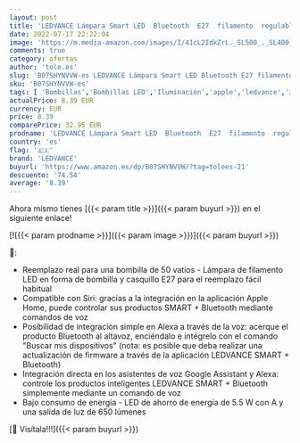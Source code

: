 ```yaml
---
layout: post
title: 'LEDVANCE Lámpara Smart LED  Bluetooth  E27  filamento  regulable  sustituye lámparas incandescentes 50W  blanco cálido  2700K   controlable con Google  Alexa y Apple Voice Control  SMART + BT CLA FIL'
date: 2022-07-17 22:22:04
image: 'https://m.media-amazon.com/images/I/41cL2IdkZrL._SL500_._SL400_.jpg'
comments: true
category: ofertas
author: 'tole.es'
slug: 'B07SHYNVVW-es LEDVANCE Lámpara Smart LED Bluetooth E27 filamento...'
sku: 'B07SHYNVVW-es'
tags: [ 'Bombillas','Bombillas LED','Iluminación','apple','ledvance','🇪🇸', ]
actualPrice: 8.39 EUR
currency: EUR
price: 8.39
comparePrice: 32.95 EUR
prodname: 'LEDVANCE Lámpara Smart LED  Bluetooth  E27  filamento  regulable  sustituye lámparas incandescentes 50W  blanco cálido  2700K   controlable con Google  Alexa y Apple Voice Control  SMART + BT CLA FIL'
country: 'es'
flag: '🇪🇸'
brand: 'LEDVANCE'
buyurl: 'https://www.amazon.es/dp/B07SHYNVVW/?tag=tolees-21'
descuento: '74.54'
average: '8.39'
---
```


Ahora mismo tienes [{{< param title >}}]({{< param buyurl >}}) en el siguiente enlace!

[![{{< param prodname >}}]({{< param image >}})]({{< param buyurl >}})

🔎:

- Reemplazo real para una bombilla de 50 vatios - Lámpara de filamento LED en forma de bombilla y casquillo E27 para el reemplazo fácil habitual
- Compatible con Siri: gracias a la integración en la aplicación Apple Home, puede controlar sus productos SMART + Bluetooth mediante comandos de voz
- Posibilidad de integración simple en Alexa a través de la voz: acerque el producto Bluetooth al altavoz, enciéndalo e intégrelo con el comando "Buscar mis dispositivos" (nota: es posible que deba realizar una actualización de firmware a través de la aplicación LEDVANCE SMART + Bluetooth)
- Integración directa en los asistentes de voz Google Assistant y Alexa: controle los productos inteligentes LEDVANCE SMART + Bluetooth simplemente mediante un comando de voz
- Bajo consumo de energía - LED de ahorro de energía de 5.5 W con A y una salida de luz de 650 lúmenes

[🛒 Visítala!!!]({{< param buyurl >}})

